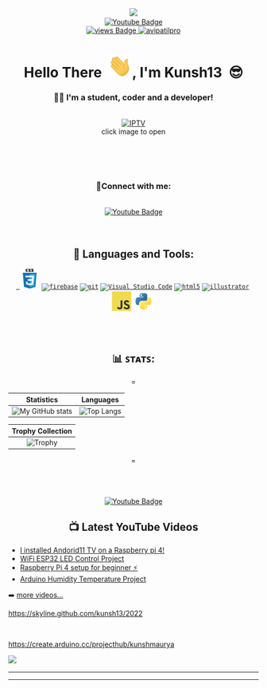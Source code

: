 

<div id="header" align="center">
  <a href="https://github.com/kunsh13">
  <img src="https://media.giphy.com/media/M9gbBd9nbDrOTu1Mqx/giphy.gif" width="100"/>
  </a>
</div>

<div align="center">
  <a href="https://www.youtube.com/channel/UChjcJ5YiWWuZ2jurCQD-JVw">
    <img src="https://img.shields.io/badge/YouTube-red?style=for-the-badge&logo=youtube&logoColor=white" alt="Youtube Badge"/>
  </a>

</div>







<div id="badges" align="center" width="170px" height="24">
  <a href="https://github.com/kunsh13">
    <img src="https://komarev.com/ghpvc/?username=kunsh13&label=PROFILE%20VISITORS&color=blueviolet&style=flat-square" alt="views Badge"/>
  </a>
  
  
  <a href="https://github.com/kunsh13">
    <img src="https://komarev.com/ghpvc/?username=kunsh13&style=flat-square&color=blue" alt="avipatilpro" alt="Youtube Badge"/>
  </a>
</div>
<h1 align="center"> Hello There   <a href="https://github.com/kunsh13"><img src="Hi.gif" width="48"></a>, I'm Kunsh13  😎</h1> 
  <h3 align="center">👨‍🎓 I'm a student, coder and a developer!</h3>

<br>





<div id="iptv" align="center" >
  <a href="https://kunsh13.github.io/iptv/">
    <img src="https://kunsh13.github.io/iptv//img/banner.png" alt="IPTV" width="300px" hight="168.75px" />
  </a>
</div>


<div align="center">click image to open</div>
<br>
<br>
<br>
<br>





<h3 align="center">🔗Connect with me: </h3>
<!--[<img align="left" alt="YT" | YouTube" width="22px" src="https://cdn.jsdelivr.net/npm/simple-icons@v3/icons/youtube.svg" />][youtube] -->


<br>
  <div align="center" >
  <a href="https://github.com/kunsh13">
    <img  width="120px" src="https://www.gstatic.com/youtube/img/branding/youtubelogo/svg/youtubelogo.svg" alt="Youtube Badge"/>
  </a>
  </div>
<br>

<br>



<h2 align="center">🧬 Languages and Tools: </h2>
<p align="center"><code><a href="https://www.w3schools.com/css/" target="_blank"> <img src="https://raw.githubusercontent.com/devicons/devicon/master/icons/css3/css3-original-wordmark.svg" alt="css3" width="40" height="40"/></a></code> <code><a href="https://firebase.google.com/" target="_blank"><img src="https://www.vectorlogo.zone/logos/firebase/firebase-icon.svg" alt="firebase" width="40" height="40"/></a></code> <code><a href="https://git-scm.com/" target="_blank"><img src="https://www.vectorlogo.zone/logos/git-scm/git-scm-icon.svg" alt="git" width="40" height="40"/></a></code> <code><a href="https://www.adobe.com/products/premiere.html" target="_blank"><img src="https://seeklogo.com/images/V/visual-studio-code-logo-284BC24C39-seeklogo.com.png" alt="Visual Studio Code" width="40" height="40"/></a></code> <code><a href="https://www.w3.org/html/" target="_blank"><img src="https://cdn-icons-png.flaticon.com/512/1051/1051277.png?w=360" alt="html5" width="40" height="40"/></a></code> <code><a href="https://www.adobe.com/in/products/illustrator.html" target="_blank"><img src="https://www.adobe.com/content/dam/shared/images/product-icons/svg/illustrator.svg" alt="illustrator" width="40" height="40"/></a></code> <code><a href="https://developer.mozilla.org/en-US/docs/Web/JavaScript" target="_blank"><img src="https://raw.githubusercontent.com/devicons/devicon/master/icons/javascript/javascript-original.svg" alt="javascript" width="40" height="40"/></a></code> <code><a href="https://www.python.org" target="_blank"><img src="https://raw.githubusercontent.com/devicons/devicon/master/icons/python/python-original.svg" alt="python" width="40" height="40"/></a></code> 





 




<br><br>
 
<h2 align="center"> 📊 ꜱᴛᴀᴛꜱ: </h2>








<div id="badges" align="center">
  
  
 =
  
|Statistics|Languages|
|:---:|:---:|
|![My GitHub stats](https://github-readme-stats.vercel.app/api?username=kunsh13&bg_color=30,e96443,904e95&title_color=fff&text_color=fff&show_icons=true)|![Top Langs](https://github-readme-stats.vercel.app/api/top-langs/?username=kunsh13&bg_color=10,e96443,904e95&langs_count=10&hide_border=true&show_icons=true&title_color=fff&text_color=fff)|



|Trophy Collection|
|:---:|
|![Trophy](https://github-profile-trophy.vercel.app/?username=kunsh13&&row=1&margin-w=5&)|
  
=
  <br>
  <br>

<br>
  <br>
  <a href="https://github.com/kunsh13">
    <img src="http://github-readme-streak-stats.herokuapp.com?user=kunsh13&theme=vue-dark&hide_border=true&date_format=j%20M%5B%20Y%5D" alt="Youtube Badge"/>
  </a>
</div>



<h2 align="center">📺 Latest YouTube Videos</h2>

<!-- YOUTUBE:START -->
- [I installed Andorid11 TV on a Raspberry pi 4! ](https://www.youtube.com/watch?v=r5ADG2JfqE8&t=150s)
- [WiFi ESP32 LED Control Project](https://www.youtube.com/watch?v=Hgq2KX5w-_o)
- [Raspberry Pi 4 setup for beginner ⚡](https://www.youtube.com/watch?v=xyIubuL3Bs8)
- [Arduino Humidity Temperature Project](https://www.youtube.com/watch?v=dFksEX6Vnfc)





➡️ [more videos...](https://www.youtube.com/channel/UChjcJ5YiWWuZ2jurCQD-JVw)
<!-- YOUTUBE:END -->


https://skyline.github.com/kunsh13/2022

<br>

https://create.arduino.cc/projecthub/kunshmaurya

![](https://hit.yhype.me/github/profile?user_id=52669820)



---

---


